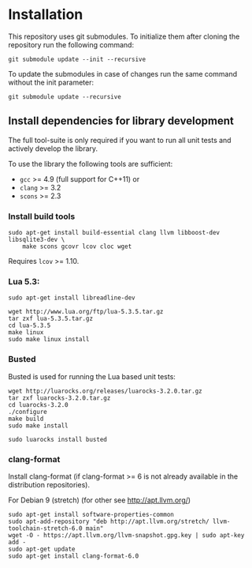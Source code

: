 
# Installation

This repository uses git submodules. To initialize them after cloning
the repository run the following command:

```
git submodule update --init --recursive
```

To update the submodules in case of changes run the same command without
the init parameter:

```
git submodule update --recursive
```

## Install dependencies for library development

The full tool-suite is only required if you want to run all unit tests and
actively develop the library.

To use the library the following tools are sufficient:

- `gcc` >= 4.9 (full support for C++11)
or
- `clang` >= 3.2
- `scons` >= 2.3

### Install build tools

```
sudo apt-get install build-essential clang llvm libboost-dev libsqlite3-dev \
    make scons gcovr lcov cloc wget
```

Requires `lcov` >= 1.10.

### Lua 5.3:

```
sudo apt-get install libreadline-dev

wget http://www.lua.org/ftp/lua-5.3.5.tar.gz
tar zxf lua-5.3.5.tar.gz
cd lua-5.3.5
make linux
sudo make linux install
```

### Busted

Busted is used for running the Lua based unit tests:

```
wget http://luarocks.org/releases/luarocks-3.2.0.tar.gz
tar zxf luarocks-3.2.0.tar.gz
cd luarocks-3.2.0
./configure
make build
sudo make install

sudo luarocks install busted
```

### clang-format

Install clang-format (if clang-format >= 6 is not already available
in the distribution repositories).

For Debian 9 (stretch) (for other see http://apt.llvm.org/)

```
sudo apt-get install software-properties-common
sudo apt-add-repository "deb http://apt.llvm.org/stretch/ llvm-toolchain-stretch-6.0 main"
wget -O - https://apt.llvm.org/llvm-snapshot.gpg.key | sudo apt-key add -
sudo apt-get update
sudo apt-get install clang-format-6.0
```
